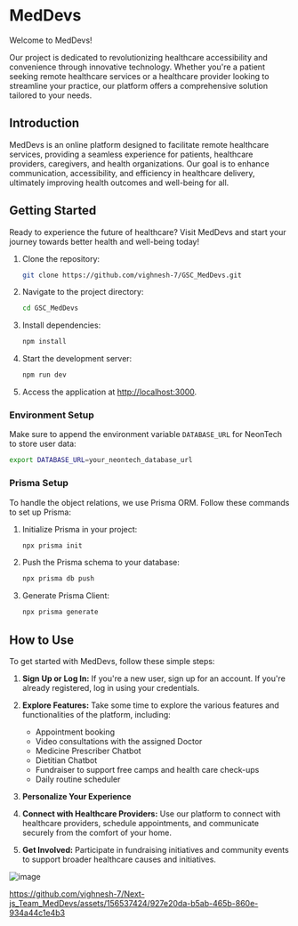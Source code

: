 # MedDevs
Welcome to MedDevs!

Our project is dedicated to revolutionizing healthcare accessibility and convenience through innovative technology. Whether you're a patient seeking remote healthcare services or a healthcare provider looking to streamline your practice, our platform offers a comprehensive solution tailored to your needs.

## Introduction
MedDevs is an online platform designed to facilitate remote healthcare services, providing a seamless experience for patients, healthcare providers, caregivers, and health organizations. Our goal is to enhance communication, accessibility, and efficiency in healthcare delivery, ultimately improving health outcomes and well-being for all.

## Getting Started
Ready to experience the future of healthcare? Visit MedDevs and start your journey towards better health and well-being today!

1. Clone the repository:
   ```bash
   git clone https://github.com/vighnesh-7/GSC_MedDevs.git
   ```

2. Navigate to the project directory:
   ```bash
   cd GSC_MedDevs
   ```

3. Install dependencies:
   ```bash
   npm install
   ```

4. Start the development server:
   ```bash
   npm run dev
   ```

5. Access the application at [http://localhost:3000](http://localhost:3000).

### Environment Setup
Make sure to append the environment variable `DATABASE_URL` for NeonTech to store user data:
```bash
export DATABASE_URL=your_neontech_database_url
```

### Prisma Setup
To handle the object relations, we use Prisma ORM. Follow these commands to set up Prisma:

1. Initialize Prisma in your project:
   ```bash
   npx prisma init
   ```

2. Push the Prisma schema to your database:
   ```bash
   npx prisma db push
   ```

3. Generate Prisma Client:
   ```bash
   npx prisma generate
   ```

## How to Use
To get started with MedDevs, follow these simple steps:

1. **Sign Up or Log In:** If you're a new user, sign up for an account. If you're already registered, log in using your credentials.
   
2. **Explore Features:** Take some time to explore the various features and functionalities of the platform, including:
   - Appointment booking
   - Video consultations with the assigned Doctor
   - Medicine Prescriber Chatbot
   - Dietitian Chatbot
   - Fundraiser to support free camps and health care check-ups
   - Daily routine scheduler

3. **Personalize Your Experience**

4. **Connect with Healthcare Providers:** Use our platform to connect with healthcare providers, schedule appointments, and communicate securely from the comfort of your home.

5. **Get Involved:** Participate in fundraising initiatives and community events to support broader healthcare causes and initiatives.

![image](https://github.com/vighnesh-7/GSC_MedDevs/assets/156537424/6d691d54-9f8f-4a89-8051-677d6ea5fc8e)

https://github.com/vighnesh-7/Next-js_Team_MedDevs/assets/156537424/927e20da-b5ab-465b-860e-934a44c1e4b3


